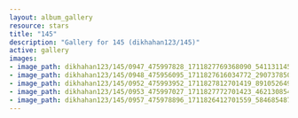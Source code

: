 ```yaml
---
layout: album_gallery
resource: stars
title: "145"
description: "Gallery for 145 (dikhahan123/145)"
active: gallery
images:
- image_path: dikhahan123/145/0947_475997828_1711827769368090_541131145198463141_n.jpg
- image_path: dikhahan123/145/0948_475956095_1711827616034772_2907378505171797769_n.jpg
- image_path: dikhahan123/145/0952_475993952_1711827812701419_8910526498254264065_n.jpg
- image_path: dikhahan123/145/0953_475997027_1711827772701423_4621308546139289870_n.jpg
- image_path: dikhahan123/145/0957_475978896_1711826412701559_5846854874618761811_n.jpg
---
```


